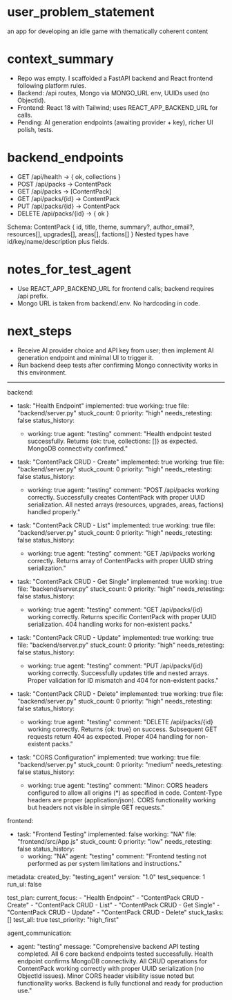 # user_problem_statement
an app for developing an idle game with thematically coherent content

# context_summary
- Repo was empty. I scaffolded a FastAPI backend and React frontend following platform rules.
- Backend: /api routes, Mongo via MONGO_URL env, UUIDs used (no ObjectId).
- Frontend: React 18 with Tailwind; uses REACT_APP_BACKEND_URL for calls.
- Pending: AI generation endpoints (awaiting provider + key), richer UI polish, tests.

# backend_endpoints
- GET /api/health -> { ok, collections }
- POST /api/packs -> ContentPack
- GET /api/packs -> [ContentPack]
- GET /api/packs/{id} -> ContentPack
- PUT /api/packs/{id} -> ContentPack
- DELETE /api/packs/{id} -> { ok }

Schema: ContentPack { id, title, theme, summary?, author_email?, resources[], upgrades[], areas[], factions[] }
Nested types have id/key/name/description plus fields.

# notes_for_test_agent
- Use REACT_APP_BACKEND_URL for frontend calls; backend requires /api prefix.
- Mongo URL is taken from backend/.env. No hardcoding in code.

# next_steps
- Receive AI provider choice and API key from user; then implement AI generation endpoint and minimal UI to trigger it.
- Run backend deep tests after confirming Mongo connectivity works in this environment.

---

backend:
  - task: "Health Endpoint"
    implemented: true
    working: true
    file: "backend/server.py"
    stuck_count: 0
    priority: "high"
    needs_retesting: false
    status_history:
      - working: true
        agent: "testing"
        comment: "Health endpoint tested successfully. Returns {ok: true, collections: []} as expected. MongoDB connectivity confirmed."

  - task: "ContentPack CRUD - Create"
    implemented: true
    working: true
    file: "backend/server.py"
    stuck_count: 0
    priority: "high"
    needs_retesting: false
    status_history:
      - working: true
        agent: "testing"
        comment: "POST /api/packs working correctly. Successfully creates ContentPack with proper UUID serialization. All nested arrays (resources, upgrades, areas, factions) handled properly."

  - task: "ContentPack CRUD - List"
    implemented: true
    working: true
    file: "backend/server.py"
    stuck_count: 0
    priority: "high"
    needs_retesting: false
    status_history:
      - working: true
        agent: "testing"
        comment: "GET /api/packs working correctly. Returns array of ContentPacks with proper UUID string serialization."

  - task: "ContentPack CRUD - Get Single"
    implemented: true
    working: true
    file: "backend/server.py"
    stuck_count: 0
    priority: "high"
    needs_retesting: false
    status_history:
      - working: true
        agent: "testing"
        comment: "GET /api/packs/{id} working correctly. Returns specific ContentPack with proper UUID serialization. 404 handling works for non-existent packs."

  - task: "ContentPack CRUD - Update"
    implemented: true
    working: true
    file: "backend/server.py"
    stuck_count: 0
    priority: "high"
    needs_retesting: false
    status_history:
      - working: true
        agent: "testing"
        comment: "PUT /api/packs/{id} working correctly. Successfully updates title and nested arrays. Proper validation for ID mismatch and 404 for non-existent packs."

  - task: "ContentPack CRUD - Delete"
    implemented: true
    working: true
    file: "backend/server.py"
    stuck_count: 0
    priority: "high"
    needs_retesting: false
    status_history:
      - working: true
        agent: "testing"
        comment: "DELETE /api/packs/{id} working correctly. Returns {ok: true} on success. Subsequent GET requests return 404 as expected. Proper 404 handling for non-existent packs."

  - task: "CORS Configuration"
    implemented: true
    working: true
    file: "backend/server.py"
    stuck_count: 0
    priority: "medium"
    needs_retesting: false
    status_history:
      - working: true
        agent: "testing"
        comment: "Minor: CORS headers configured to allow all origins (*) as specified in code. Content-Type headers are proper (application/json). CORS functionality working but headers not visible in simple GET requests."

frontend:
  - task: "Frontend Testing"
    implemented: false
    working: "NA"
    file: "frontend/src/App.js"
    stuck_count: 0
    priority: "low"
    needs_retesting: false
    status_history:
      - working: "NA"
        agent: "testing"
        comment: "Frontend testing not performed as per system limitations and instructions."

metadata:
  created_by: "testing_agent"
  version: "1.0"
  test_sequence: 1
  run_ui: false

test_plan:
  current_focus:
    - "Health Endpoint"
    - "ContentPack CRUD - Create"
    - "ContentPack CRUD - List"
    - "ContentPack CRUD - Get Single"
    - "ContentPack CRUD - Update"
    - "ContentPack CRUD - Delete"
  stuck_tasks: []
  test_all: true
  test_priority: "high_first"

agent_communication:
  - agent: "testing"
    message: "Comprehensive backend API testing completed. All 6 core backend endpoints tested successfully. Health endpoint confirms MongoDB connectivity. All CRUD operations for ContentPack working correctly with proper UUID serialization (no ObjectId issues). Minor CORS header visibility issue noted but functionality works. Backend is fully functional and ready for production use."